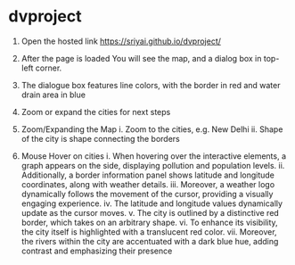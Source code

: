 # dvproject
1. Open the hosted link https://sriyai.github.io/dvproject/
2. After the page is loaded You will see the map, and a dialog box in top-left corner.
3. The dialogue box features line colors, with the border in red and water drain area in blue
4. Zoom or expand the cities for next steps

5. Zoom/Expanding the Map
  i. Zoom to the cities, e.g. New Delhi
  ii. Shape of the city is shape connecting the borders
6. Mouse Hover on cities
  i. When hovering over the interactive elements, a graph appears on the side, displaying pollution and population levels. 
  ii. Additionally, a border information panel shows latitude and longitude coordinates, along with weather details. 
  iii. Moreover, a weather logo dynamically follows the movement of the cursor, providing a visually engaging experience. 
  iv. The latitude and longitude values dynamically update as the cursor moves.
  v. The city is outlined by a distinctive red border, which takes on an arbitrary shape. 
  vi. To enhance its visibility, the city itself is highlighted with a translucent red color. 
  vii. Moreover, the rivers within the city are accentuated with a dark blue hue, adding contrast and emphasizing their presence
